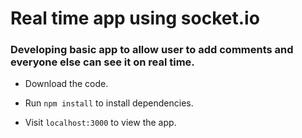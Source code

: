 # Real time app using socket.io
### Developing basic app to allow user to add comments and everyone else can see it on real time.

- Download the code. 

- Run `npm install` to install dependencies.

- Visit `localhost:3000` to view the app.
